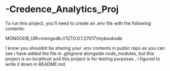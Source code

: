 # -Credence_Analytics_Proj

To run this project, you'll need to create an .env file with the following contents:

MONGODB_URI=mongodb://127.0.0.1:27017/mybooksdb

I know you shouldnt be sharing your .env contents in public repo as you can see i have added the file in .gitignore alongside node_modules, but this project is on locathost and this project is for testing purposes , i figured to write it down in README.md.



